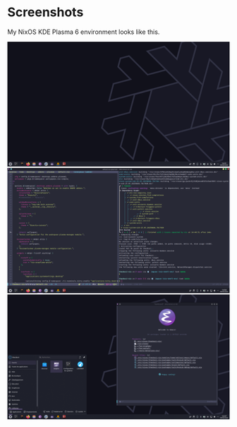 # Screenshots

My NixOS KDE Plasma 6 environment looks like this.

![desktop](./images/desktop.png)
![emacs-coding](./images/emacs-coding.png)
![emacs_launcher](./images/emacs_launcher.png)
